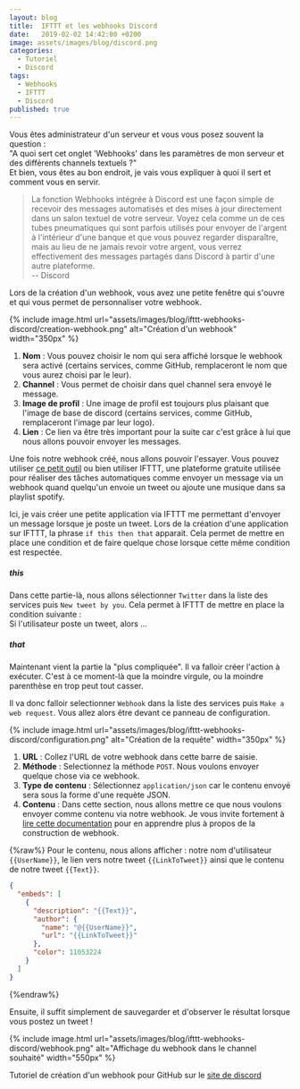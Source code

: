 ```yaml
---
layout: blog
title:  IFTTT et les webhooks Discord
date:   2019-02-02 14:42:00 +0200
image: assets/images/blog/discord.png
categories:
  - Tutoriel
  - Discord
tags:
  - Webhooks
  - IFTTT
  - Discord
published: true
---
```


Vous êtes administrateur d'un serveur et vous vous posez souvent la question :<br>
"A quoi sert cet onglet 'Webhooks' dans les paramètres de mon serveur et des différents channels textuels ?"<br>
Et bien, vous êtes au bon endroit, je vais vous expliquer à quoi il sert et comment vous en servir.

> La fonction Webhooks intégrée à Discord est une façon simple de recevoir des messages automatisés et des mises à jour directement dans un salon textuel de votre serveur. Voyez cela comme un de ces tubes pneumatiques qui sont parfois utilisés pour envoyer de l'argent à l'intérieur d'une banque et que vous pouvez regarder disparaître, mais au lieu de ne jamais revoir votre argent, vous verrez effectivement des messages partagés dans Discord à partir d'une autre plateforme.<br>
> -- Discord

Lors de la création d'un webhook, vous avez une petite fenêtre qui s'ouvre et qui vous permet de personnaliser votre webhook.

{% include image.html url="assets/images/blog/ifttt-webhooks-discord/creation-webhook.png" alt="Création d'un webhook" width="350px" %}

1. **Nom** : Vous pouvez choisir le nom qui sera affiché lorsque le webhook sera activé (certains services, comme GitHub, remplaceront le nom que vous aurez choisi par le leur).
2. **Channel** : Vous permet de choisir dans quel channel sera envoyé le message.
3. **Image de profil** : Une image de profil est toujours plus plaisant que l'image de base de discord (certains services, comme GitHub, remplaceront l'image par leur logo).
4. **Lien** : Ce lien va être très important pour la suite car c'est grâce à lui que nous allons pouvoir envoyer les messages.

Une fois notre webhook créé, nous allons pouvoir l'essayer. Vous pouvez utiliser [ce petit outil](https://discord.club/tools/embed-generator) ou bien utiliser IFTTT, une plateforme gratuite utilisée pour réaliser des tâches automatiques comme envoyer un message via un webhook quand quelqu'un envoie un tweet ou ajoute une musique dans sa playlist spotify.

Ici, je vais créer une petite application via IFTTT me permettant d'envoyer un message lorsque je poste un tweet.
Lors de la création d'une application sur IFTTT, la phrase `if this then that` apparait. Cela permet de mettre en place une condition et de faire quelque chose lorsque cette même condition est respectée.

##### this
Dans cette partie-là, nous allons sélectionner `Twitter` dans la liste des services puis `New tweet by you`. Cela permet à IFTTT de mettre en place la condition suivante :<br>
Si l'utilisateur poste un tweet, alors ...

##### that
Maintenant vient la partie la "plus compliquée". Il va falloir créer l'action à exécuter. C'est à ce moment-là que la moindre virgule, ou la moindre parenthèse en trop peut tout casser.

Il va donc falloir selectionner `Webhook` dans la liste des services puis `Make a web request`. Vous allez alors être devant ce panneau de configuration.

{% include image.html url="assets/images/blog/ifttt-webhooks-discord/configuration.png" alt="Création de la requête" width="350px" %}

1. **URL** : Collez l'URL de votre webhook dans cette barre de saisie.
2. **Méthode** : Selectionnez la méthode `POST`. Nous voulons envoyer quelque chose via ce webhook.
3. **Type de contenu** : Sélectionnez `application/json` car le contenu envoyé sera sous la forme d'une requète JSON.
4. **Contenu** : Dans cette section, nous allons mettre ce que nous voulons envoyer comme contenu via notre webhook. Je vous invite fortement à [lire cette documentation]((https://birdie0.github.io/discord-webhooks-guide/)) pour en apprendre plus à propos de la construction de webhook.

{%raw%}
Pour le contenu, nous allons afficher : notre nom d'utilisateur `{{UserName}}`, le lien vers notre tweet `{{LinkToTweet}}` ainsi que le contenu de notre tweet `{{Text}}`.

```json
{
  "embeds": [
    {
      "description": "{{Text}}",
      "author": {
        "name": "@{{UserName}}",
        "url": "{{LinkToTweet}}"
      },
      "color": 11053224
    }
  ]
}
```
{%endraw%}

Ensuite, il suffit simplement de sauvegarder et d'observer le résultat lorsque vous postez un tweet !

{% include image.html url="assets/images/blog/ifttt-webhooks-discord/webhook.png" alt="Affichage du webhook dans le channel souhaité" width="550px" %}


Tutoriel de création d'un webhook pour GitHub sur le [site de discord](https://support.discordapp.com/hc/fr/articles/228383668-Utiliser-les-Webhooks)
